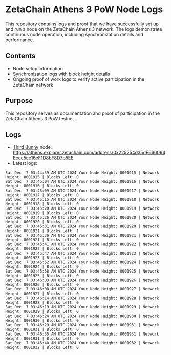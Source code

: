 # ZetaChain Athens 3 PoW Node Logs
This repository contains logs and proof that we have successfully set up and run a node on the ZetaChain Athens 3 network. The logs demonstrate continuous node operation, including synchronization details and performance.

## Contents
- Node setup information
- Synchronization logs with block height details
- Ongoing proof of work logs to verify active participation in the ZetaChain network

## Purpose
This repository serves as documentation and proof of participation in the ZetaChain Athens 3 PoW testnet.

## Logs

- [Third Bunny](https://thirdbunny.xyz/) node: https://athens.explorer.zetachain.com/address/0x225254d35dE666064Eccc5ce16eF1D8bF8D7b5EE
- Latest logs:
```
Sat Dec  7 03:44:59 AM UTC 2024 Your Node Height: 8001915 | Network Height: 8001915 | Blocks Left: 0
Sat Dec  7 03:45:04 AM UTC 2024 Your Node Height: 8001916 | Network Height: 8001916 | Blocks Left: 0
Sat Dec  7 03:45:09 AM UTC 2024 Your Node Height: 8001917 | Network Height: 8001917 | Blocks Left: 0
Sat Dec  7 03:45:15 AM UTC 2024 Your Node Height: 8001918 | Network Height: 8001918 | Blocks Left: 0
Sat Dec  7 03:45:20 AM UTC 2024 Your Node Height: 8001919 | Network Height: 8001919 | Blocks Left: 0
Sat Dec  7 03:45:26 AM UTC 2024 Your Node Height: 8001920 | Network Height: 8001920 | Blocks Left: 0
Sat Dec  7 03:45:31 AM UTC 2024 Your Node Height: 8001920 | Network Height: 8001921 | Blocks Left: 1
Sat Dec  7 03:45:36 AM UTC 2024 Your Node Height: 8001921 | Network Height: 8001921 | Blocks Left: 0
Sat Dec  7 03:45:41 AM UTC 2024 Your Node Height: 8001922 | Network Height: 8001922 | Blocks Left: 0
Sat Dec  7 03:45:47 AM UTC 2024 Your Node Height: 8001923 | Network Height: 8001923 | Blocks Left: 0
Sat Dec  7 03:45:52 AM UTC 2024 Your Node Height: 8001924 | Network Height: 8001924 | Blocks Left: 0
Sat Dec  7 03:45:58 AM UTC 2024 Your Node Height: 8001925 | Network Height: 8001925 | Blocks Left: 0
Sat Dec  7 03:46:03 AM UTC 2024 Your Node Height: 8001926 | Network Height: 8001926 | Blocks Left: 0
Sat Dec  7 03:46:08 AM UTC 2024 Your Node Height: 8001927 | Network Height: 8001927 | Blocks Left: 0
Sat Dec  7 03:46:14 AM UTC 2024 Your Node Height: 8001928 | Network Height: 8001928 | Blocks Left: 0
Sat Dec  7 03:46:19 AM UTC 2024 Your Node Height: 8001929 | Network Height: 8001929 | Blocks Left: 0
Sat Dec  7 03:46:24 AM UTC 2024 Your Node Height: 8001930 | Network Height: 8001930 | Blocks Left: 0
Sat Dec  7 03:46:29 AM UTC 2024 Your Node Height: 8001931 | Network Height: 8001931 | Blocks Left: 0
Sat Dec  7 03:46:35 AM UTC 2024 Your Node Height: 8001931 | Network Height: 8001931 | Blocks Left: 0
Sat Dec  7 03:46:40 AM UTC 2024 Your Node Height: 8001932 | Network Height: 8001932 | Blocks Left: 0
```
